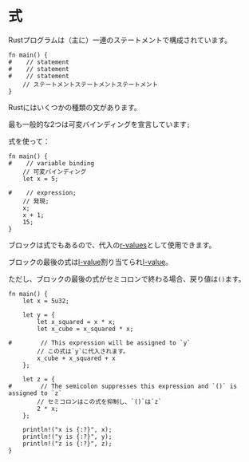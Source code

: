 # <!--Expressions--> 式

<!--A Rust program is (mostly) made up of a series of statements:-->
Rustプログラムは（主に）一連のステートメントで構成されています。

```
fn main() {
#    // statement
#    // statement
#    // statement
    // ステートメントステートメントステートメント
}
```

<!--There are a few kinds of statements in Rust.-->
Rustにはいくつかの種類の文があります。
<!--The most common two are declaring a variable binding, and using a `;`-->
最も一般的な2つは可変バインディングを宣言しています`;`
<!--with an expression:-->
式を使って：

```
fn main() {
#    // variable binding
    // 可変バインディング
    let x = 5;

#    // expression;
    // 発現;
    x;
    x + 1;
    15;
}
```

<!--Blocks are expressions too, so they can be used as [r-values][rvalue] in assignments.-->
ブロックは式でもあるので、代入の[r-values][rvalue]として使用できます。
<!--The last expression in the block will be assigned to the [l-value][lvalue].-->
ブロックの最後の式は[l-value][lvalue]割り当てられ[l-value][lvalue]。
<!--However, if the last expression of the block ends with a semicolon, the return value will be `()`.-->
ただし、ブロックの最後の式がセミコロンで終わる場合、戻り値は`()`ます。

```rust,editable
fn main() {
    let x = 5u32;

    let y = {
        let x_squared = x * x;
        let x_cube = x_squared * x;

#        // This expression will be assigned to `y`
        // この式は`y`に代入されます。
        x_cube + x_squared + x
    };

    let z = {
#        // The semicolon suppresses this expression and `()` is assigned to `z`
        // セミコロンはこの式を抑制し、`()`は`z`
        2 * x;
    };

    println!("x is {:?}", x);
    println!("y is {:?}", y);
    println!("z is {:?}", z);
}
```

<!--[rvalue]: https://en.wikipedia.org/wiki/Value_%28computer_science%29#lrvalue
 [lvalue]: https://en.wikipedia.org/wiki/Value_%28computer_science%29#lrvalue
-->
[rvalue]: https://en.wikipedia.org/wiki/Value_%28computer_science%29#lrvalue
 [lvalue]: https://en.wikipedia.org/wiki/Value_%28computer_science%29#lrvalue

